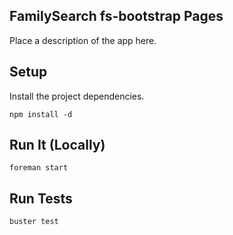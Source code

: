 FamilySearch fs-bootstrap Pages
---------------------------

Place a description of the app here.

Setup
----------------

Install the project dependencies.

    npm install -d


Run It (Locally)
----------------

    foreman start

Run Tests
----------------

    buster test
